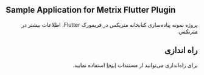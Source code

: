 ## Sample Application for Metrix Flutter Plugin

<div dir="rtl">

پروژه نمونه پیاده‌سازی کتابخانه متریکس در فریمورک Flutter، اطلاعات بیشتر در [متریکس](https://metrix.ir).

<h2>راه اندازی</h2>

برای راه‌اندازی می‌توانید از مستندات [اینجا](https://docs.metrix.ir/sdk/flutter/) استفاده نمایید.

</div>
